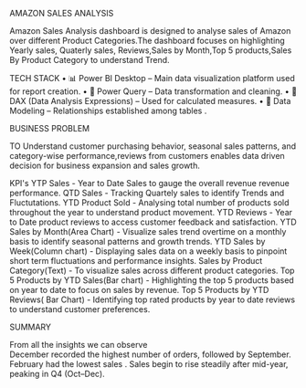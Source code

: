  AMAZON SALES ANALYSIS

 Amazon Sales Analysis dashboard is designed to analyse sales of Amazon over different Product Categories.The dashboard focuses on highlighting Yearly sales, Quaterly   sales, Reviews,Sales by Month,Top 5 products,Sales By Product Category to understand Trend.
 
 TECH STACK
• 📊 Power BI Desktop – Main data visualization platform used for report creation.
• 📂 Power Query – Data transformation and cleaning.
• 🧠 DAX (Data Analysis Expressions) – Used for calculated measures.
• 📝 Data Modeling – Relationships established among tables .

BUSINESS PROBLEM

TO Understand  customer purchasing behavior, seasonal sales patterns, and category-wise performance,reviews from customers enables data driven decision for business expansion and sales growth.

KPI's
YTP Sales - Year to Date Sales to gauge the overall revenue revenue performance.
QTD Sales - Tracking Quartely sales to identify Trends and Fluctutations.
YTD Product Sold - Analysing total number of products sold throughout the year to understand product movement.
YTD Reviews - Year to Date product reviews to access customer feedback and satisfaction.
YTD Sales by Month(Area Chart) - Visualize sales trend overtime on a monthly basis to identify seasonal patterns and growth trends.
YTD Sales by Week(Column chart) - Displaying sales data on a weekly basis to pinpoint short term fluctuations and performance insights.
Sales by Product Category(Text) - To visualize sales across different  product categories.
Top 5 Products by YTD Sales(Bar chart) - Highlighting the top 5 products based on year to date to focus on sales by revenue.
Top 5 Products by YTD Reviews( Bar Chart) - Identifying top rated products  by year to date reviews to understand customer preferences. 

SUMMARY

From all the insights we can observe  
December recorded the highest number of orders, followed by September.
February had the lowest sales .
Sales begin to rise steadily after mid-year, peaking in Q4 (Oct–Dec).






 
